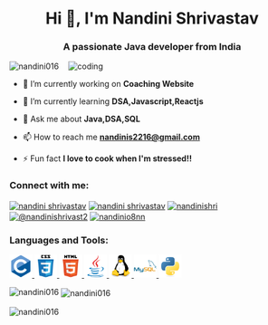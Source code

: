 <h1 align="center">Hi 👋, I'm Nandini Shrivastav</h1>
<h3 align="center">A passionate Java developer from India</h3>
<img align="right" alt ="coding" width="400"src="https://media3.giphy.com/media/HscDLzkO8EOTmgkhQP/giphy.gif?cid=ecf05e47m6qwnokwm8hy1t2gbnfg4isbtot8zhtd1u6xm3rj&ep=v1_gifs_search&rid=giphy.gif&ct=g">

<p align="left"> <img src="https://komarev.com/ghpvc/?username=nandini016&label=Profile%20views&color=0e75b6&style=flat" alt="nandini016" /> </p>

- 🔭 I’m currently working on **Coaching Website**

- 🌱 I’m currently learning **DSA,Javascript,Reactjs**

- 💬 Ask me about **Java,DSA,SQL**

- 📫 How to reach me **nandinis2216@gmail.com**

- ⚡ Fun fact **I love to cook when I'm stressed!!**

<h3 align="left">Connect with me:</h3>
<p align="left">
<a href="https://linkedin.com/in/nandini shrivastav" target="blank"><img align="center" src="https://raw.githubusercontent.com/rahuldkjain/github-profile-readme-generator/master/src/images/icons/Social/linked-in-alt.svg" alt="nandini shrivastav" height="30" width="40" /></a>
<a href="https://www.hackerrank.com/nandini shrivastav" target="blank"><img align="center" src="https://raw.githubusercontent.com/rahuldkjain/github-profile-readme-generator/master/src/images/icons/Social/hackerrank.svg" alt="nandini shrivastav" height="30" width="40" /></a>
<a href="https://www.leetcode.com/nandinishri" target="blank"><img align="center" src="https://raw.githubusercontent.com/rahuldkjain/github-profile-readme-generator/master/src/images/icons/Social/leet-code.svg" alt="nandinishri" height="30" width="40" /></a>
<a href="https://www.hackerearth.com/@nandinishrivast2" target="blank"><img align="center" src="https://raw.githubusercontent.com/rahuldkjain/github-profile-readme-generator/master/src/images/icons/Social/hackerearth.svg" alt="@nandinishrivast2" height="30" width="40" /></a>
<a href="https://auth.geeksforgeeks.org/user/nandinio8nn" target="blank"><img align="center" src="https://raw.githubusercontent.com/rahuldkjain/github-profile-readme-generator/master/src/images/icons/Social/geeks-for-geeks.svg" alt="nandinio8nn" height="30" width="40" /></a>
</p>

<h3 align="left">Languages and Tools:</h3>
<p align="left"> <a href="https://www.cprogramming.com/" target="_blank" rel="noreferrer"> <img src="https://raw.githubusercontent.com/devicons/devicon/master/icons/c/c-original.svg" alt="c" width="40" height="40"/> </a> <a href="https://www.w3schools.com/css/" target="_blank" rel="noreferrer"> <img src="https://raw.githubusercontent.com/devicons/devicon/master/icons/css3/css3-original-wordmark.svg" alt="css3" width="40" height="40"/> </a> <a href="https://www.w3.org/html/" target="_blank" rel="noreferrer"> <img src="https://raw.githubusercontent.com/devicons/devicon/master/icons/html5/html5-original-wordmark.svg" alt="html5" width="40" height="40"/> </a> <a href="https://www.java.com" target="_blank" rel="noreferrer"> <img src="https://raw.githubusercontent.com/devicons/devicon/master/icons/java/java-original.svg" alt="java" width="40" height="40"/> </a> <a href="https://www.linux.org/" target="_blank" rel="noreferrer"> <img src="https://raw.githubusercontent.com/devicons/devicon/master/icons/linux/linux-original.svg" alt="linux" width="40" height="40"/> </a> <a href="https://www.mysql.com/" target="_blank" rel="noreferrer"> <img src="https://raw.githubusercontent.com/devicons/devicon/master/icons/mysql/mysql-original-wordmark.svg" alt="mysql" width="40" height="40"/> </a> <a href="https://www.python.org" target="_blank" rel="noreferrer"> <img src="https://raw.githubusercontent.com/devicons/devicon/master/icons/python/python-original.svg" alt="python" width="40" height="40"/> </a> </p>

<p><img align="left" src="https://github-readme-stats.vercel.app/api/top-langs?username=nandini016&show_icons=true&locale=en&layout=compact" alt="nandini016" /></p>

<p>&nbsp;<img align="center" src="https://github-readme-stats.vercel.app/api?username=nandini016&show_icons=true&locale=en" alt="nandini016" /></p>

<p><img align="center" src="https://github-readme-streak-stats.herokuapp.com/?user=nandini016&" alt="nandini016" /></p>
